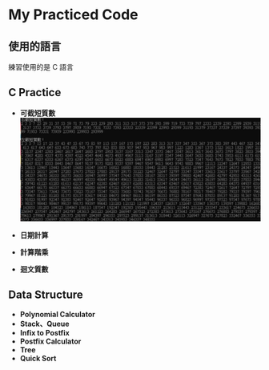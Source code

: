 # My Practiced Code
## 使用的語言
練習使用的是 C 語言

## C Practice

* **可截短質數**
![alt text](https://github.com/ianrwan/Simple_Code/blob/main/image/C%20Practice/%E5%8F%AF%E6%88%AA%E7%9F%AD%E8%B3%AA%E6%95%B8.png?raw=true)

* **日期計算**
* **計算階乘**
* **迴文質數**

## Data Structure
* **Polynomial Calculator**
* **Stack、Queue**
* **Infix to Postfix**
* **Postfix Calculator**
* **Tree**
* **Quick Sort**